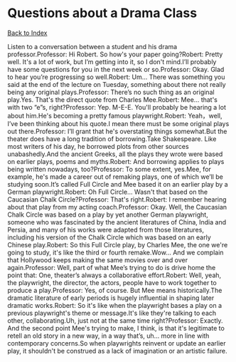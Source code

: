 # Questions about a Drama Class
[Back to Index](https://github.com/windows10010/tpoExtractor/blob/master/README.md)

Listen to a conversation between a student and his drama professor.Professor: Hi Robert. So how's your paper going?Robert: Pretty well. It's a lot of work, but I’m getting into it, so I don't mind.I’ll probably have some questions for you in the next week or so.Professor: Okay. Glad to hear you’re progressing so well.Robert: Um… There was something you said at the end of the lecture on Tuesday, something about there not really being any original plays.Professor: There’s no such thing as an original play.Yes. That's the direct quote from Charles Mee.Robert: Mee… that's with two “e”s, right?Professor: Yep. M-E-E. You'll probably be hearing a lot about him.He's becoming a pretty famous playwright.Robert: Yeah，well, I’ve been thinking about his quote.I mean there must be some original plays out there.Professor: I’ll grant that he's overstating things somewhat.But the theater does have a long tradition of borrowing.Take Shakespeare. Like most writers of his day, he borrowed plots from other sources unabashedly.And the ancient Greeks, all the plays they wrote were based on earlier plays, poems and myths.Robert: And borrowing applies to plays being written nowadays, too?Professor: To some extent, yes.Mee, for example, he's made a career out of remaking plays, one of which we’ll be studying soon.It’s called Full Circle and Mee based it on an earlier play by a German playwright.Robert: Oh Full Circle… Wasn't that based on the Caucasian Chalk Circle?Professor: That's right.Robert: I remember hearing about that play from my acting coach.Professor: Okay. Well, the Caucasian Chalk Circle was based on a play by yet another German playwright, someone who was fascinated by the ancient literatures of China, India and Persia, and many of his works were adapted from those literatures, including his version of the Chalk Circle which was based on an early Chinese play.Robert: So this Full Circle play, by Charles Mee, the one we're going to study, it's like the third or fourth remake.Wow… And we complain that Hollywood keeps making the same movies over and over again.Professor: Well, part of what Mee’s trying to do is drive home the point that: One, theater’s always a collaborative effort.Robert: Well, yeah, the playwright, the director, the actors, people have to work together to produce a play.Professor: Yes, of course. But Mee means historically.The dramatic literature of early periods is hugely influential in shaping later dramatic works.Robert: So it's like when the playwright bases a play on a previous playwright's theme or message.It's like they're talking to each other, collaborating.Uh, just not at the same time right?Professor: Exactly. And the second point Mee's trying to make, I think, is that it's legitimate to retell an old story in a new way, in a way that’s, uh… more in line with contemporary concerns.So when playwrights reinvent or update an earlier play, it shouldn't be construed as a lack of imagination or an artistic failure.